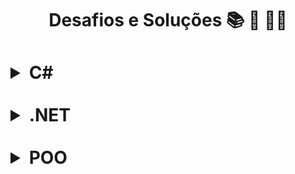 <h1 align="center">Desafios e Soluções 📚 🚀 🤘🏼<h1>
 
<details>    
  <summary><strong>C#</strong></summary>  

### Introdução a Programação com C#
|       **Desafio**       |       **Solução**   |
| :-------------------: | :-------------------: |
|  Dividindo X por Y  |  [`Código`](https://github.com/Joaosam/Desafios-DIO/blob/master/Desafios/1%20-%20Introdu%C3%A7%C3%A3o%20a%20Programa%C3%A7%C3%A3o%20com%20C%23/1%20-%20Dividindo%20X%20por%20Y/DividindoXporY/Program.cs)|
|  Distância          |  [`Código`](https://github.com/Joaosam/Desafios-DIO/blob/master/Desafios/1%20-%20Introdu%C3%A7%C3%A3o%20a%20Programa%C3%A7%C3%A3o%20com%20C%23/2%20-%20Dist%C3%A2ncia/Distancia/Program.cs)|
|  Quanta Mandioca?   |  [`Código`](https://github.com/Joaosam/Desafios-DIO/blob/master/Desafios/1%20-%20Introdu%C3%A7%C3%A3o%20a%20Programa%C3%A7%C3%A3o%20com%20C%23/3%20-%20Quanta%20Mandioca/QuantaMandioca/Program.cs)|
</details>
<br>
<details>
  <summary><strong>.NET</strong></summary>

### Introdução a Programação com .NET
|       **Desafio**       |       **Solução**   |
| :-------------------: | :-------------------: |
|  Bazinga          |  [`Código`](https://github.com/Joaosam/Desafios-DIO/blob/master/Desafios/2%20-%20Introdu%C3%A7%C3%A3o%20a%20Programa%C3%A7%C3%A3o%20com%20.NET/Bazinga/Bazinga/Program.cs)|
|  Coxinha do Bueno |  [`Código`](https://github.com/Joaosam/Desafios-DIO/blob/master/Desafios/1%20-%20Introdu%C3%A7%C3%A3o%20a%20Programa%C3%A7%C3%A3o%20com%20C%23/2%20-%20Dist%C3%A2ncia/Distancia/Program.cs)|

### Solução de problemas com .NET
|       **Desafio**       |       **Solução**   |
| :-------------------: | :-------------------: |
|  Validação de Notas          |  [`Código`](https://github.com/Joaosam/Desafios-DIO/blob/master/Desafios/4%20-%20Solu%C3%A7%C3%A3o%20de%20problemas%20com%20.NET/1%20-%20Valida%C3%A7%C3%A3o%20de%20notas/Program.cs)|
|  Compras no Supermercado |  [`Código`](https://github.com/Joaosam/Desafios-DIO/blob/master/Desafios/4%20-%20Solu%C3%A7%C3%A3o%20de%20problemas%20com%20.NET/2%20-%20Compras%20no%20Supermercado/ComprasNoSupermercado/Program.cs)|
|  Validador de Senhas |  [`Código`](https://github.com/Joaosam/Desafios-DIO/blob/master/Desafios/4%20-%20Solu%C3%A7%C3%A3o%20de%20problemas%20com%20.NET/3%20-%20Validador%20de%20Senhas/ValidadorDeSenhas/Program.cs)|
|  FIla do Banco |  [`Código`](https://github.com/Joaosam/Desafios-DIO/blob/master/Desafios/4%20-%20Solu%C3%A7%C3%A3o%20de%20problemas%20com%20.NET/4%20-%20Fila%20do%20banco/FilaDoBanco/Program.cs)|
</details>
<br>
<details>
  <summary><strong>POO</strong></summary>

### Treino em POO
|       **Desafio**       |       **Solução**   |
| :-------------------: | :-------------------: |
|  Transações Bancárias          |  [`Código`](https://github.com/Joaosam/Desafios-DIO/blob/master/Desafios/3%20-%20Desafio%20-%20Transa%C3%A7%C3%B5es%20Banc%C3%A1rias/Program.cs)|
</details>
